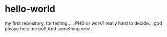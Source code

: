 # hello-world
my first repository, for testing.....
PHD or work? really hard to decide...
god please help me out!
Add something new...
